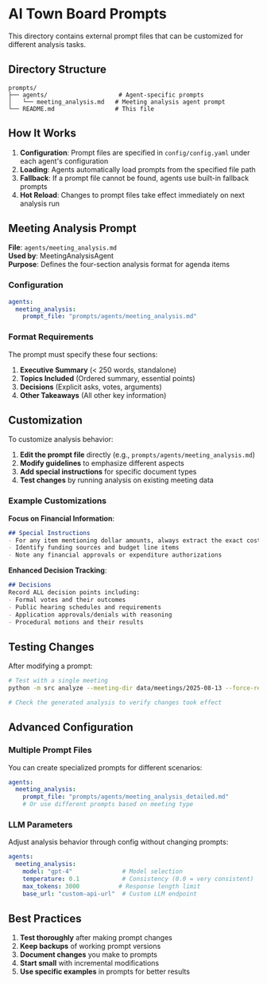 # AI Town Board Prompts

This directory contains external prompt files that can be customized for different analysis tasks.

## Directory Structure

```
prompts/
├── agents/                    # Agent-specific prompts
│   └── meeting_analysis.md   # Meeting analysis agent prompt
└── README.md                 # This file
```

## How It Works

1. **Configuration**: Prompt files are specified in `config/config.yaml` under each agent's configuration
2. **Loading**: Agents automatically load prompts from the specified file path
3. **Fallback**: If a prompt file cannot be found, agents use built-in fallback prompts
4. **Hot Reload**: Changes to prompt files take effect immediately on next analysis run

## Meeting Analysis Prompt

**File**: `agents/meeting_analysis.md`  
**Used by**: MeetingAnalysisAgent  
**Purpose**: Defines the four-section analysis format for agenda items

### Configuration
```yaml
agents:
  meeting_analysis:
    prompt_file: "prompts/agents/meeting_analysis.md"
```

### Format Requirements

The prompt must specify these four sections:
1. **Executive Summary** (< 250 words, standalone)
2. **Topics Included** (Ordered summary, essential points)
3. **Decisions** (Explicit asks, votes, arguments)
4. **Other Takeaways** (All other key information)

## Customization

To customize analysis behavior:

1. **Edit the prompt file** directly (e.g., `prompts/agents/meeting_analysis.md`)
2. **Modify guidelines** to emphasize different aspects
3. **Add special instructions** for specific document types
4. **Test changes** by running analysis on existing meeting data

### Example Customizations

**Focus on Financial Information**:
```markdown
## Special Instructions
- For any item mentioning dollar amounts, always extract the exact cost
- Identify funding sources and budget line items
- Note any financial approvals or expenditure authorizations
```

**Enhanced Decision Tracking**:
```markdown
## Decisions
Record ALL decision points including:
- Formal votes and their outcomes
- Public hearing schedules and requirements  
- Application approvals/denials with reasoning
- Procedural motions and their results
```

## Testing Changes

After modifying a prompt:

```bash
# Test with a single meeting
python -m src analyze --meeting-dir data/meetings/2025-08-13 --force-rebuild

# Check the generated analysis to verify changes took effect
```

## Advanced Configuration

### Multiple Prompt Files
You can create specialized prompts for different scenarios:

```yaml
agents:
  meeting_analysis:
    prompt_file: "prompts/agents/meeting_analysis_detailed.md"
    # Or use different prompts based on meeting type
```

### LLM Parameters
Adjust analysis behavior through config without changing prompts:

```yaml
agents:
  meeting_analysis:
    model: "gpt-4"              # Model selection
    temperature: 0.1            # Consistency (0.0 = very consistent)
    max_tokens: 3000           # Response length limit
    base_url: "custom-api-url"  # Custom LLM endpoint
```

## Best Practices

1. **Test thoroughly** after making prompt changes
2. **Keep backups** of working prompt versions
3. **Document changes** you make to prompts
4. **Start small** with incremental modifications
5. **Use specific examples** in prompts for better results